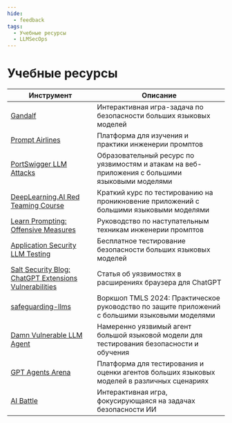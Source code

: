 ```yaml
---
hide:
  - feedback
tags:
  - Учебные ресурсы
  - LLMSecOps
---
```


# Учебные ресурсы

| Инструмент | Описание | 
|------------|----------|
| [Gandalf](https://gandalf.lakera.ai/) | Интерактивная игра-задача по безопасности больших языковых моделей |
| [Prompt Airlines](https://promptairlines.com/) | Платформа для изучения и практики инженерии промптов |
| [PortSwigger LLM Attacks](https://portswigger.net/web-security/llm-attacks/) | Образовательный ресурс по уязвимостям и атакам на веб-приложения с большими языковыми моделями |
| [DeepLearning.AI Red Teaming Course](https://www.deeplearning.ai/short-courses/red-teaming-llm-applications/) | Краткий курс по тестированию на проникновение приложений с большими языковыми моделями |
| [Learn Prompting: Offensive Measures](https://learnprompting.org/docs/prompt_hacking/offensive_measures/) | Руководство по наступательным техникам инженерии промптов |
| [Application Security LLM Testing](https://application.security/free/llm) | Бесплатное тестирование безопасности больших языковых моделей |
| [Salt Security Blog: ChatGPT Extensions Vulnerabilities](https://salt.security/blog/security-flaws-within-chatgpt-extensions-allowed-access-to-accounts-on-third-party-websites-and-sensitive-data) | Статья об уязвимостях в расширениях браузера для ChatGPT |
| [safeguarding-llms](https://github.com/sshkhr/safeguarding-llms) | Воркшоп TMLS 2024: Практическое руководство по защите приложений с большими языковыми моделями |
| [Damn Vulnerable LLM Agent](https://github.com/WithSecureLabs/damn-vulnerable-llm-agent) | Намеренно уязвимый агент большой языковой модели для тестирования безопасности и обучения |
| [GPT Agents Arena](https://gpa.43z.one/) | Платформа для тестирования и оценки агентов больших языковых моделей в различных сценариях |
| [AI Battle](https://play.secdim.com/game/ai-battle) | Интерактивная игра, фокусирующаяся на задачах безопасности ИИ |
